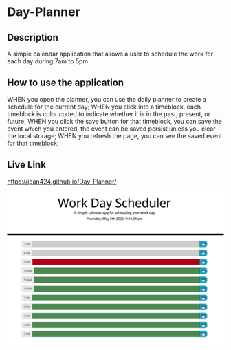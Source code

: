 # Day-Planner

## Description
A simple calendar application that allows a user to schedule the work for each day during 7am to 5pm. 

## How to use the application
WHEN you open the planner, you can use the daily planner to create a schedule for the current day;
WHEN you click into a timeblock, each timeblock is color coded to indicate whether it is in the past, present, or future;
WHEN you click the save button for that timeblock, you can save the event which you entered, the event can be saved persist unless you clear the local storage;
WHEN you refresh the page, you can see the saved event for that timeblock;

## Live Link
 https://jean424.github.io/Day-Planner/
 
![Screenshot of deployed application](./assets/images/ScreenShot_WorkDay_Scheduler.png)